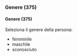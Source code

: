 ### Genere (375)

#### Genere (375)
Seleziona il genere della persona:
- femminile
- maschile
- sconosciuto
